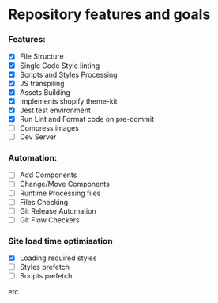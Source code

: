# Repository features and goals

### Features:

- [x] File Structure
- [x] Single Code Style linting
- [x] Scripts and Styles Processing
- [x] JS transpiling
- [x] Assets Building
- [x] Implements shopify theme-kit
- [x] Jest test environment
- [x] Run Lint and Format code on pre-commit
- [ ] Compress images
- [ ] Dev Server

### Automation:

- [ ] Add Components
- [ ] Change/Move Components
- [ ] Runtime Processing files
- [ ] Files Checking
- [ ] Git Release Automation
- [ ] Git Flow Checkers

### Site load time optimisation

- [x] Loading required styles
- [ ] Styles prefetch
- [ ] Scripts prefetch

etc.
